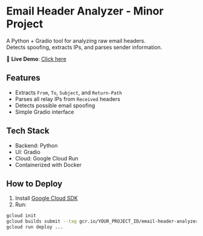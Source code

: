 # Email Header Analyzer - Minor Project

A Python + Gradio tool for analyzing raw email headers.  
Detects spoofing, extracts IPs, and parses sender information.

🔗 **Live Demo**: [Click here](https://email-header-analyzer-11779385448.asia-south1.run.app/)

## Features
- Extracts `From`, `To`, `Subject`, and `Return-Path`
- Parses all relay IPs from `Received` headers
- Detects possible email spoofing
- Simple Gradio interface

## Tech Stack
- Backend: Python
- UI: Gradio
- Cloud: Google Cloud Run
- Containerized with Docker

## How to Deploy
1. Install [Google Cloud SDK](https://cloud.google.com/sdk/docs/install)
2. Run:
```bash
gcloud init
gcloud builds submit --tag gcr.io/YOUR_PROJECT_ID/email-header-analyzer
gcloud run deploy ...
